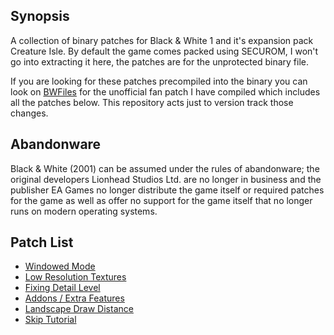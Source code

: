 ## Synopsis

A collection of binary patches for Black & White 1 and it's expansion pack Creature Isle.
By default the game comes packed using SECUROM, I won't go into extracting it here, the
patches are for the unprotected binary file.

If you are looking for these patches precompiled into the binary you can look on [BWFiles](http://bwfiles.com) for the unofficial fan patch I have compiled which includes all the patches below. This repository acts just to version track those changes.

## Abandonware

Black & White (2001) can be assumed under the rules of abandonware; the original developers Lionhead Studios Ltd. are no longer in business and the publisher EA Games no longer distribute the game itself or required patches for the game as well as offer no support for the game itself that no longer runs on modern operating systems.

## Patch List

* [Windowed Mode](patches/windowed_mode.md)
* [Low Resolution Textures](patches/low_res_textures.md)
* [Fixing Detail Level](patches/fix_detail_level.md)
* [Addons / Extra Features](patches/extra_features.md)
* [Landscape Draw Distance](patches/landscape_draw_distance.md)
* [Skip Tutorial](patches/skip_tutorial.md)
